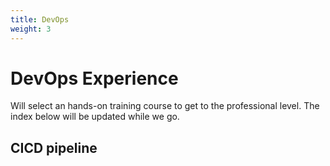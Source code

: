 ```yaml
---
title: DevOps
weight: 3
---
```

# DevOps Experience
Will select an hands-on training course to get to the professional level. The index below will be updated while we go.

## CICD pipeline

